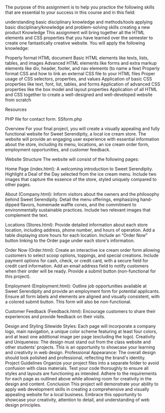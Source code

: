The purpose of this assignment is to help you practice the following skills that are essential to your success in this course and in this field:

understanding basic disciplinary knowledge and methods/tools
applying basic disciplinary/knowledge and problem-solving skills
creating a new product
Knowledge
This assignment will bring together all the HTML elements and CSS properties that you have learned over the semester to create one fantastically creative website.  You will apply the following knowledge:

Properly format HTML document
Basic HTML elements like texts, lists, tables, and images
Advanced HTML elements like forms and extra markup elements like div, header, footer, and nav elements (to name a few)
Properly format CSS and how to link an external CSS file to your HTML files
Proper usage of CSS selectors, properties, and values
Application of basic CSS properties like text, font, list, tables, and forms
Application of advanced CSS properties like the box model and layout properties
Application of all HTML and CSS together to create a well-designed and well-developed website from scratch
 
Resources

PHP file for contact form. SSform.php

Overview
For your final project, you will create a visually appealing and fully functional website for Sweet Serendipity, a local ice cream store. The website will provide an engaging user experience with essential information about the store, including its menu, locations, an ice cream order form, employment opportunities, and customer feedback.

Website Structure
The website will consist of the following pages:

Home Page (index.html):
A welcoming introduction to Sweet Serendipity.
Highlight a Deal of the Day selected from the ice cream menu.
Include two images that capture the essence of the store, styled uniquely compared to other pages.

About (Company.html):
Inform visitors about the owners and the philosophy behind Sweet Serendipity.
Detail the menu offerings, emphasizing hand-dipped flavors, homemade waffle cones, and the commitment to environmentally sustainable practices.
Include two relevant images that complement the text.

Locations (Stores.html):
Provide detailed information about each store location, including address, phone number, and hours of operation.
Add a table displaying store hours for each location.
Include an “Order Now” button linking to the Order page under each store's information.

Order Now (Order.html):
Create an interactive ice cream order form allowing customers to select scoop options, toppings, and special creations.
Include payment options for cash, check, or credit card, with a secure field for credit card information.
Add an email address field to notify customers when their order will be ready.
Provide a submit button (non-functional for this project).

Employment (Employment.html):
Outline job opportunities available at Sweet Serendipity and provide an employment form for potential applicants.
Ensure all form labels and elements are aligned and visually consistent, with a colored submit button.
This form will also be non-functional.

Customer Feedback (Feedback.html):
Encourage customers to share their experiences and provide feedback on their visits.

Design and Styling
Sitewide Styles: Each page will incorporate a company logo, main navigation, a unique color scheme featuring at least four colors, and at least one additional image per page (excluding the logo).
Creativity and Uniqueness: The design must stand out from the class website and other students’ projects. This is an opportunity to showcase your learning and creativity in web design.
Professional Appearance: The overall design should look polished and professional, reflecting the brand's identity.
Project Guidelines
Organize your project files into a separate folder to avoid confusion with class materials.
Test your code thoroughly to ensure all styles and layouts are functioning as intended.
Adhere to the requirements for each page as outlined above while allowing room for creativity in the design and content.
Conclusion
This project will demonstrate your ability to apply web development skills in creating a comprehensive and visually appealing website for a local business. Embrace this opportunity to showcase your creativity, attention to detail, and understanding of web design principles.
